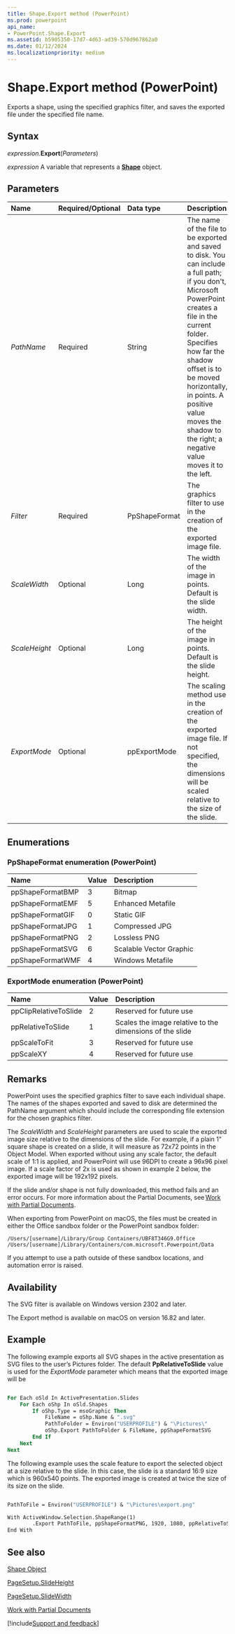 ```yaml
---
title: Shape.Export method (PowerPoint)
ms.prod: powerpoint
api_name:
- PowerPoint.Shape.Export
ms.assetid: b5905350-17d7-4d63-ad39-570d967862a0
ms.date: 01/12/2024
ms.localizationpriority: medium
---
```



# Shape.Export method (PowerPoint)

Exports a shape, using the specified graphics filter, and saves the exported file under the specified file name.

## Syntax

_expression_.**Export**(_Parameters_)

_expression_ A variable that represents a **[Shape](PowerPoint.Shape.md)** object.

## Parameters

|Name|Required/Optional|Data type|Description|
|:-----|:-----|:-----|:-----|
|_PathName_|Required|String|The name of the file to be exported and saved to disk. You can include a full path; if you don't, Microsoft PowerPoint creates a file in the current folder. Specifies how far the shadow offset is to be moved horizontally, in points. A positive value moves the shadow to the right; a negative value moves it to the left.|
|_Filter_|Required|PpShapeFormat|The graphics filter to use in the creation of the exported image file.|
|_ScaleWidth_|Optional|Long|The width of the image in points. Default is the slide width.|
|_ScaleHeight_|Optional|Long|The height of the image in points. Default is the slide height.|
|_ExportMode_|Optional|ppExportMode|The scaling method use in the creation of the exported image file. If not specified, the dimensions will be scaled relative to the size of the slide.|

## Enumerations

### PpShapeFormat enumeration (PowerPoint)

|Name|Value|Description|
|:-----|:-----|:-----|
|ppShapeFormatBMP|3|Bitmap|
|ppShapeFormatEMF|5|Enhanced Metafile|
|ppShapeFormatGIF|0|Static GIF|
|ppShapeFormatJPG|1|Compressed JPG|
|ppShapeFormatPNG|2|Lossless PNG|
|ppShapeFormatSVG|6|Scalable Vector Graphic|
|ppShapeFormatWMF|4|Windows Metafile|

### ExportMode enumeration (PowerPoint)

|Name|Value|Description|
|:-----|:-----|:-----|
|ppClipRelativeToSlide |2|Reserved for future use |
|ppRelativeToSlide |1|Scales the image relative to the dimensions of the slide |
|ppScaleToFit |3|Reserved for future use |
|ppScaleXY |4|Reserved for future use |

## Remarks

PowerPoint uses the specified graphics filter to save each individual shape. The names of the shapes exported and saved to disk are determined the PathName argument which should include the corresponding file extension for the chosen graphics filter.

The _ScaleWidth_ and _ScaleHeight_ parameters are used to scale the exported image size relative to the dimensions of the slide. For example, if a plain 1" square shape is created on a slide, it will measure as 72x72 points in the Object Model. When exported without using any scale factor, the default scale of 1:1 is applied, and PowerPoint will use 96DPI to create a 96x96 pixel image. If a scale factor of 2x is used as shown in example 2 below, the exported image will be 192x192 pixels.

If the slide and/or shape is not fully downloaded, this method fails and an error occurs. For more information about the Partial Documents, see [Work with Partial Documents](office/vba/powerpoint/how-to/work-with-partial-documents.md).  

When exporting from PowerPoint on macOS, the files must be created in either the Office sandbox folder or the PowerPoint sandbox folder:

`/Users/[username]/Library/Group Containers/UBF8T346G9.Office`
`/Users/[username]/Library/Containers/com.microsoft.Powerpoint/Data`

If you attempt to use a path outside of these sandbox locations, and automation error is raised.

## Availability

The SVG filter is available on Windows version 2302 and later.

The Export method is available on macOS on version 16.82 and later.

## Example

The following example exports all SVG shapes in the active presentation as SVG files to the user’s Pictures folder. The default **PpRelativeToSlide** value is used for the _ExportMode_ parameter which means that the exported image will be  

```vb

For Each oSld In ActivePresentation.Slides
    For Each oShp In oSld.Shapes
        If oShp.Type = msoGraphic Then
            FileName = oShp.Name & ".svg"
            PathToFolder = Environ("USERPROFILE") & "\Pictures\"
            oShp.Export PathToFolder & FileName, ppShapeFormatSVG
        End If
    Next
Next 

```

The following example uses the scale feature to export the selected object at a size relative to the slide. In this case, the slide is a standard 16:9 size which is 960x540 points. The exported image is created at twice the size of its size on the slide.

```vb

PathToFile = Environ("USERPROFILE") & "\Pictures\export.png"

With ActiveWindow.Selection.ShapeRange(1)
        .Export PathToFile, ppShapeFormatPNG, 1920, 1080, ppRelativeToSlide
End With

```

## See also

[Shape Object](PowerPoint.Shape.md)

[PageSetup.SlideHeight](powerpoint.pagesetup.slideheight.md)

[PageSetup.SlideWidth](powerpoint.pagesetup.slidewidth.md)

[Work with Partial Documents](office/vba/powerpoint/how-to/work-with-partial-documents.md)

[!include[Support and feedback](~/includes/feedback-boilerplate.md)]
